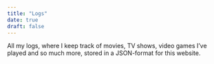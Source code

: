 ```yaml
---
title: "Logs"
date: true
draft: false
---
```

All my logs, where I keep track of movies, TV shows, video games I’ve played and so much more, stored in a JSON-format for this website.
